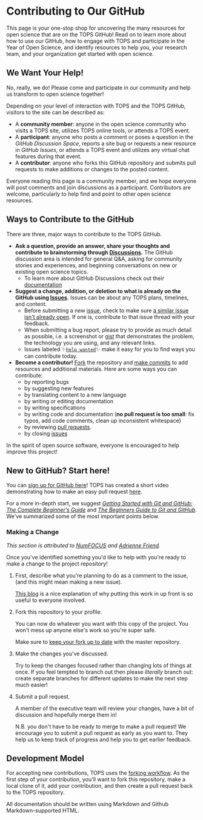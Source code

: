# Contributing to Our GitHub

This page is your one-stop shop for uncovering the many resources for open science that are on the TOPS GitHub! Read on to learn more about how to use our GitHub, how to engage with TOPS and participate in the Year of Open Science, and identify resources to help you, your research team, and your organization get started with open science.

## We Want Your Help!

No, really, we do! Please come and participate in our community and help us transform to open science together! 

Depending on your level of interaction with TOPS and the TOPS GitHub, visitors to the site can be described as: 
- A **community member**: anyone in the open science community who visits a TOPS site, utilizes TOPS online tools, or attends a TOPS event.
- A **participant**: anyone who posts a comment or poses a question in the *GitHub Discussion Space*, reports a site bug or requests a new resource in *GitHub Issues*, or attends a TOPS event and utilizes any virtual chat features during that event. 
- A **contributor**: anyone who forks this GitHub repository and submits pull requests to make additions or changes to the posted content.

Everyone reading this page is a community member, and we hope everyone will post comments and join discussions as a participant. Contributors are welcome, particularly to help find and point to other open science resources. 

## Ways to Contribute to the  GitHub
There are three, major ways to contribute to the TOPS GitHub. 
- **Ask a question, provide an answer, share your thoughts and contribute to brainstorming through [Discussions](https://github.com/nasa/Transform-to-Open-Science/discussions).** The GitHub discussion area is intended for general Q&A, asking for community stories and experiences, and beginning conversations on new or existing open science topics. 
  - To learn more about GitHub Discussions check out their [documentation](https://docs.github.com/en/discussions/collaborating-with-your-community-using-discussions/about-discussions) 
- **Suggest a change, addition, or deletion to what is already on the GitHub using [Issues](https://github.com/nasa/Transform-to-Open-Science/issues).** Issues can be about any TOPS plans, timelines, and content. 
     - Before submitting a new [issue](https://github.com/nasa/Transform-to-Open-Science/issues), check to make sure [a similar issue isn't already open](https://github.com/nasa/Transform-to-Open-Science/issues?q=is%3Aopen+is%3Aissue). If one is, contribute to that issue thread with your feedback.
     - When submitting a bug report, please try to provide as much detail as possible, i.e. a screenshot or [gist](https://gist.github.com/) that demonstrates the problem, the technology you are using, and any relevant links. 
     - Issues labeled :sparkles:[`help wanted`](https://github.com/nasa/Transform-to-Open-Science/labels/help%20wanted):sparkles: make it easy for you to find ways you can contribute today. 
- **Become a contributor!** [Fork](https://docs.github.com/en/get-started/quickstart/fork-a-repo) the repository and [make commits](https://docs.github.com/en/get-started/quickstart/contributing-to-projects#making-and-pushing-changes) to add resources and additional materials. Here are some ways you can contribute:
     - by reporting bugs
     - by suggesting new features
     - by translating content to a new language
     - by writing or editing documentation
     - by writing specifications
     - by writing code and documentation (**no pull request is too small**: fix typos, add code comments, clean up inconsistent whitespace)
     - by reviewing [pull requests](https://github.com/nasa/Transform-to-Open-Science/pulls).
     - by closing [issues](https://github.com/nasa/Transform-to-Open-Science/issues)

In the spirit of open source software, everyone is encouraged to help improve this project!
                                                               
## New to GitHub? Start here!
You can [sign up for GitHub here](https://github.com/)! TOPS has created a short video demonstrating how to make an easy pull request [here](https://youtu.be/PHoScPeMWHI).

For a more in-depth start, we suggest *[Getting Started with Git and GitHub: The Complete Beginner’s Guide](https://towardsdatascience.com/getting-started-with-git-and-github-6fcd0f2d4ac6)* and *[The Beginners Guide to Git and GitHub](https://www.freecodecamp.org/news/the-beginners-guide-to-git-github/)*. We've summarized some of the most important points below.

### Making a Change
*This section is attributed to [NumFOCUS](https://github.com/numfocus/getting-started-with-open-source/blob/master/CONTRIBUTING.md) and [Adrienne Friend](https://github.com/adriennefriend/imposter-syndrome-disclaimer).*

Once you've identified something you'd like to help with you're ready to make a change to the project repository!

1. First, describe what you're planning to do as a comment to the issue, (and this might mean making a new issue).

    [This blog](https://www.igvita.com/2011/12/19/dont-push-your-pull-requests/) is a nice explanation of why putting this work in up front is so useful to everyone involved.

2. Fork this repository to your profile.

    You can now do whatever you want with this copy of the project. You won't mess up anyone else's work so you're super safe.

    Make sure to [keep your fork up to date]( https://github.com/KirstieJane/STEMMRoleModels/wiki/Syncing-your-fork-to-the-original-repository-via-the-browser) with the master repository.

3. Make the changes you've discussed.

    Try to keep the changes focused rather than changing lots of things at once. If you feel tempted to branch out then please *literally* branch out: create separate branches for different updates to make the next step much easier!

4. Submit a pull request.

    A member of the executive team will review your changes, have a bit of discussion and hopefully merge them in!  
    
    N.B. you don't have to be ready to merge to make a pull request! We encourage you to submit a pull request as early as you want to. They help us to keep track of progress and help you to get earlier feedback.

## Development Model

For accepting new contributions, TOPS uses the [forking workflow](https://guides.github.com/activities/forking/). As the first step of your contribution, you'll want to fork this repository, make a local clone of it, add your contribution, and then create a pull request back to the TOPS repository.  

All documentation should be written using Markdown and Github Markdown-supported HTML.  
